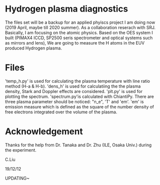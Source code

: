 # Hydrogen plasma diagnostics
The files set will be a backup for an applied phyiscs project I am doing now (2019 April, maybe till 2020 summer). 
As a collaboration reserach with SRJ.
Basically, I am focusing on the atomic physics. 
Based on the OES system I built (PIMAX4 ICCD, SP2500 seris spectrometer and optical systems such as mirrors and lens),
We are going to measure the H atoms in the EUV produced Hydrogen plasma.
# Files
'temp_h.py' is used for calculating the plasma temperature with line ratio method (H-a & H-b).
'dens_h' is used for calculatiing the the plasma density, Stark and Doppler effects are considered.
'plt.py' is used for plotting the spectrum.
'spectrum.py'is calculated with ChiantiPy. There are three plasma parameter should be noticed: "n_e", 'T' and 'em'.
'em' is emission measure which is defined as the square of the number density of free electrons integrated over the volume of the plasma.
# Acknowledgement 
Thanks for the help from Dr. Tanaka and Dr. Zhu (ILE, Osaka Univ.) during the experiment.

C.Liu

19/12/12

UPDATING~
